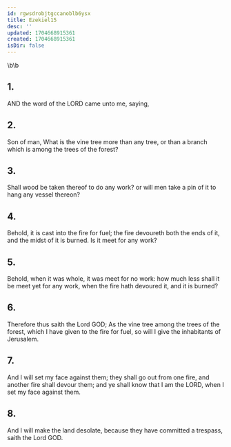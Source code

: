 ```yaml
---
id: rgwsdrobjtgccanoblb6ysx
title: Ezekiel15
desc: ''
updated: 1704668915361
created: 1704668915361
isDir: false
---
```

\b\b
## 1.
AND the word of the LORD came unto me, saying,
## 2.
Son of man, What is the vine tree more than any tree, or than a branch which is among the trees of the forest?
## 3.
Shall wood be taken thereof to do any work?  or will men take a pin of it to hang any vessel thereon?
## 4.
Behold, it is cast into the fire for fuel; the fire devoureth both the ends of it, and the midst of it is burned.  Is it meet for any work?
## 5.
Behold, when it was whole, it was meet for no work: how much less shall it be meet yet for any work, when the fire hath devoured it, and it is burned?
## 6.
Therefore thus saith the Lord GOD; As the vine tree among the trees of the forest, which I have given to the fire for fuel, so will I give the inhabitants of Jerusalem.
## 7.
And I will set my face against them; they shall go out from one fire, and another fire shall devour them; and ye shall know that I am the LORD, when I set my face against them.
## 8.
And I will make the land desolate, because they have committed a trespass, saith the Lord GOD.
